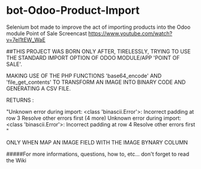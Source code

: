 # bot-Odoo-Product-Import
Selenium bot made to improve the act of importing products into the Odoo module Point of Sale
Screencast https://www.youtube.com/watch?v=7eI1tEW_WaE

##THIS PROJECT WAS BORN ONLY AFTER, TIRELESSLY, TRYING TO USE THE STANDARD IMPORT OPTION OF ODOO MODULE/APP 'POINT OF SALE'.

MAKING USE OF THE PHP FUNCTIONS 'base64_encode' AND 'file_get_contents' TO TRANSFORM AN IMAGE INTO BINARY CODE AND GENERATING A CSV FILE.

 RETURNS :

"Unknown error during import: <class 'binascii.Error'>: Incorrect padding at row 3
Resolve other errors first
(4 more) Unknown error during import: <class 'binascii.Error'>: Incorrect padding at row 4 Resolve other errors first "

ONLY WHEN MAP AN IMAGE FIELD WITH THE IMAGE BYNARY COLUMN 


#####For more informations, questions, how to, etc... don't forget to read the Wiki
